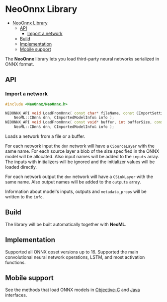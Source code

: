 # NeoOnnx Library

<!-- TOC -->
- [NeoOnnx Library](#neoonnx-library)
    - [API](#api)
        - [Import a network](#import-a-network)
    - [Build](#build)
    - [Implementation](#implementation)
    - [Mobile support](#mobile-support)
<!-- /TOC -->

The **NeoOnnx** library lets you load third-party neural networks serialized in ONNX format.

## API

### Import a network

```c++
#include <NeoOnnx/NeoOnnx.h>

NEOONNX_API void LoadFromOnnx( const char* fileName, const CImportSettings& settings,
    NeoML::CDnn& dnn, CImportedModelInfo& info );
NEOONNX_API void LoadFromOnnx( const void* buffer, int bufferSize, const CImportSettings& settings,
    NeoML::CDnn& dnn, CImportedModelInfo& info );
```

Loads a network from a file or a buffer.

For each network input the `dnn` network will have a `CSourceLayer` with the same name. For each source layer a blob of the size specified in the ONNX model will be allocated. Also input names will be added to the `inputs` array. The inputs with initializers will be ignored and the initializer values will be loaded directly.

For each network output the `dnn` network will have a `CSinkLayer` with the same name. Also output names will be added to the `outputs` array.

Information about model's inputs, outputs and `metadata_props` will be written to the `info`.

## Build

The library will be built automatically together with **NeoML**.

## Implementation

Supported all ONNX opset versions up to 16. Supported the main convolutional neural network operations, LSTM, and most activation functions.

## Mobile support

See the methods that load ONNX models in [Objective-C](../en/Wrappers/ObjectiveC.md) and [Java](../en/Wrappers/Java.md) interfaces.
